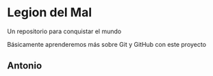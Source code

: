 # Legion del Mal
Un repositorio para conquistar el mundo

Básicamente aprenderemos más sobre Git y GitHub con este proyecto

## Antonio
